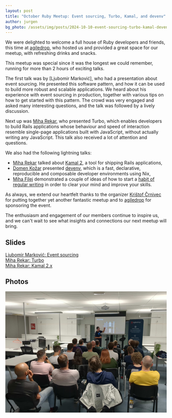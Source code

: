 ```yaml
---
layout: post
title: "October Ruby Meetup: Event sourcing, Turbo, Kamal, and devenv"
author: jurgen
bg_photo: /assets/img/posts/2024-10-10-event-sourcing-turbo-kamal-devenv.jpeg
---
```


We were delighted to welcome a full house of Ruby developers and friends, this time at [agiledrop], who hosted us and provided a great space for our meetup, with refreshing drinks and snacks.

This meetup was special since it was the longest we could remember, running for more than 2 hours of exciting talks.

The first talk was by [Ljubomir Marković], who had a presentation about event sourcing. He presented this software pattern, and how it can be used to build more robust and scalable applications. We heard about his experience with event sourcing in production, together with various tips on how to get started with this pattern.
The crowd was very engaged and asked many interesting questions, and the talk was followed by a lively discussion.

Next up was [Miha Rekar], who presented Turbo, which enables developers to build Rails applications whose behaviour and speed of interaction resemble single-page applications built with JavaScript, without actually writing any JavaScript. This talk also received a lot of attention and questions.

We also had the following lightning talks:

- [Miha Rekar] talked about [Kamal 2], a tool for shipping Rails applications,
- [Domen Kožar] presented [devenv], which is a fast, declarative, reproducible and composable developer environments using Nix,
- [Miha Filej] demonstrated a couple of ideas of how to start a [habit of regular writing](https://writinghabit.com/) in order to clear your mind and improve your skills.

As always, we extend our heartfelt thanks to the organizer [Krištof Črnivec] for putting together yet another fantastic meetup and to [agiledrop] for sponsoring the event.

The enthusiasm and engagement of our members continue to inspire us, and we can't wait to see what insights and connections our next meetup will bring.

## Slides

<a href="https://tcb.si/lectures/rug-si/2024-10-10-event-sourcing" target="_blank">Ljubomir Marković: Event sourcing</a> <br>
<a href="https://speakerdeck.com/mrfoto/turbo" target="_blank">Miha Rekar: Turbo</a> <br>
<a href="https://speakerdeck.com/mrfoto/kamal-2-dot-x" target="_blank">Miha Rekar: Kamal 2.x</a> <br>

## Photos

<div class="gallery">
  <a href="/assets/img/posts/2024-10-10-meetup-miha-rekar-turbo.jpg" target="_blank" >
    <img src="/assets/img/posts/2024-10-10-meetup-miha-rekar-turbo.jpg" alt="Miha Rekar: Turbo">
  </a>
</div>

[agiledrop]: https://agiledrop.com/
[Ljubomir Markovič]: https://tcb.si/
[Miha Rekar]: https://mr.si/
[Domen Kožar]: https://domenkozar.com/
[Miha Filej]: https://miha.filej.si/
[Krištof Črnivec]: https://www.linkedin.com/in/kristof-crnivec
[devenv]: https://devenv.sh/
[Kamal 2]: https://kamal.dev/

